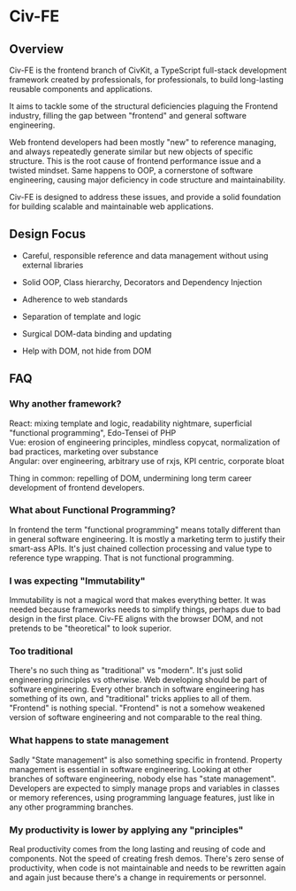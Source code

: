# Civ-FE

## Overview
Civ-FE is the frontend branch of CivKit, a TypeScript full-stack development framework created by professionals, for professionals, to build long-lasting reusable components and applications.

It aims to tackle some of the structural deficiencies plaguing the Frontend industry, filling the gap between "frontend" and general software engineering.

Web frontend developers had been mostly "new" to reference managing, and always repeatedly generate similar but new objects of specific structure. This is the root cause of frontend performance issue and a twisted mindset.
Same happens to OOP, a cornerstone of software engineering, causing major deficiency in code structure and maintainability.

Civ-FE is designed to address these issues, and provide a solid foundation for building scalable and maintainable web applications.

## Design Focus
- Careful, responsible reference and data management without using external libraries
- Solid OOP, Class hierarchy, Decorators and Dependency Injection
- Adherence to web standards

- Separation of template and logic
- Surgical DOM-data binding and updating
- Help with DOM, not hide from DOM

## FAQ
### Why another framework?
React: mixing template and logic, readability nightmare, superficial "functional programming", Edo-Tensei of PHP  
Vue: erosion of engineering principles, mindless copycat, normalization of bad practices, marketing over substance  
Angular: over engineering, arbitrary use of rxjs, KPI centric, corporate bloat

Thing in common: repelling of DOM, undermining long term career development of frontend developers.

### What about Functional Programming?
In frontend the term "functional programming" means totally different than in general software engineering. It is mostly a marketing term to justify their smart-ass APIs. It's just chained collection processing and value type to reference type wrapping. That is not functional programming.

### I was expecting "Immutability"
Immutability is not a magical word that makes everything better. It was needed because frameworks needs to simplify things, perhaps due to bad design in the first place.
Civ-FE aligns with the browser DOM, and not pretends to be "theoretical" to look superior.

### Too traditional
There's no such thing as "traditional" vs "modern". It's just solid engineering principles vs otherwise.
Web developing should be part of software engineering. Every other branch in software engineering has something of its own, and "traditional" tricks applies to all of them. "Frontend" is nothing special.
"Frontend" is not a somehow weakened version of software engineering and not comparable to the real thing.

### What happens to state management
Sadly "State management" is also something specific in frontend. Property management is essential in software engineering.
Looking at other branches of software engineering, nobody else has "state management". Developers are expected to simply manage props and variables in classes or memory references, using programming language features, just like in any other programming branches.

### My productivity is lower by applying any "principles"
Real productivity comes from the long lasting and reusing of code and components. Not the speed of creating fresh demos.
There's zero sense of productivity, when code is not maintainable and needs to be rewritten again and again just because there's a change in requirements or personnel.

